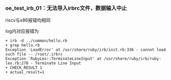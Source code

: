 ### oe_test_irb_01：无法导入irbrc文件，数据输入中止

riscv与x86报错均相同

log内对应报错为

```
+ irb -d ../common/hello.rb
+ grep hello.rb
Exception `LoadError' at /usr/share/ruby/irb/init.rb:336 - cannot load such file -- /root/.irbrc
Exception `RubyLex::TerminateLineInput' at /usr/share/ruby/irb/ruby-lex.rb:270 - Terminate Line Input
+ CHECK_RESULT 1
+ actual_result=1
```

